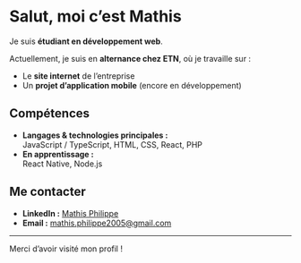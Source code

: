 # Salut, moi c’est Mathis

Je suis **étudiant en développement web**.

Actuellement, je suis en **alternance chez ETN**, où je travaille sur :
- Le **site internet** de l’entreprise  
- Un **projet d’application mobile** (encore en développement)

## Compétences

- **Langages & technologies principales :**  
  JavaScript / TypeScript, HTML, CSS, React, PHP  
- **En apprentissage :**  
  React Native, Node.js

## Me contacter

- **LinkedIn :** [Mathis Philippe](https://www.linkedin.com/in/mathis-philippe/)  
- **Email :** [mathis.philippe2005@gmail.com](mailto:mathis.philippe2005@gmail.com)

---

Merci d’avoir visité mon profil !
